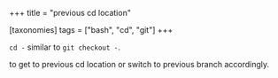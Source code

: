 +++
title = "previous cd location"

[taxonomies]
tags = ["bash", "cd", "git"]
+++

```cd -``` similar to ```git checkout -```.

to get to previous cd location or switch to previous branch accordingly.